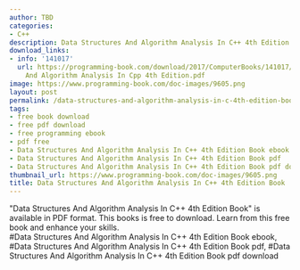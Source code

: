 ```yaml
---
author: TBD
categories:
- C++
description: Data Structures And Algorithm Analysis In C++ 4th Edition Book
download_links:
- info: '141017'
  url: https://programming-book.com/download/2017/ComputerBooks/141017/Data Structures
    And Algorithm Analysis In Cpp 4th Edition.pdf
image: https://www.programming-book.com/doc-images/9605.png
layout: post
permalink: /data-structures-and-algorithm-analysis-in-c-4th-edition-book.html
tags:
- free book download
- free pdf download
- free programming ebook
- pdf free
- Data Structures And Algorithm Analysis In C++ 4th Edition Book ebook
- Data Structures And Algorithm Analysis In C++ 4th Edition Book pdf
- Data Structures And Algorithm Analysis In C++ 4th Edition Book pdf download
thumbnail_url: https://www.programming-book.com/doc-images/9605.png
title: Data Structures And Algorithm Analysis In C++ 4th Edition Book
---
```


 
<div class="item-desc text-justify">
  "Data Structures And Algorithm Analysis In C++ 4th Edition Book" is available in PDF format. This books is free to download. Learn from this free book and enhance your skills.
  <br>
  #Data Structures And Algorithm Analysis In C++ 4th Edition Book ebook, #Data Structures And Algorithm Analysis In C++ 4th Edition Book pdf, #Data Structures And Algorithm Analysis In C++ 4th Edition Book pdf download
</div>